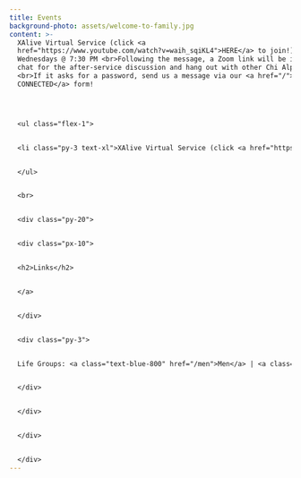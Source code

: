 ```yaml
---
title: Events
background-photo: assets/welcome-to-family.jpg
content: >-
  XAlive Virtual Service (click <a
  href="https://www.youtube.com/watch?v=waih_sqiKL4">HERE</a> to join!) on
  Wednesdays @ 7:30 PM <br>Following the message, a Zoom link will be in the
  chat for the after-service discussion and hang out with other Chi Alphans!<br>
  <br>If it asks for a password, send us a message via our <a href="/">GET
  CONNECTED</a> form!




  <ul class="flex-1">


  <li class="py-3 text-xl">XAlive Virtual Service (click <a href="https://www.youtube.com/watch?v=waih_sqiKL4">HERE</a> to join!) on Wednesdays @ 7:30 PM <br>Following the message, a Zoom link will be in the chat for the after-service discussion and hang out with other Chi Alphans!<br> <br>If it asks for a password, send us a message via our <a href="/">GET CONNECTED</a> form! </li>


  </ul>


  <br>


  <div class="py-20">


  <div class="px-10">


  <h2>Links</h2>


  </a>


  </div>


  <div class="py-3">


  Life Groups: <a class="text-blue-800" href="/men">Men</a> | <a class="text-blue-800" href="/women">Women</a>


  </div>


  </div>


  </div>


  </div>
---
```

